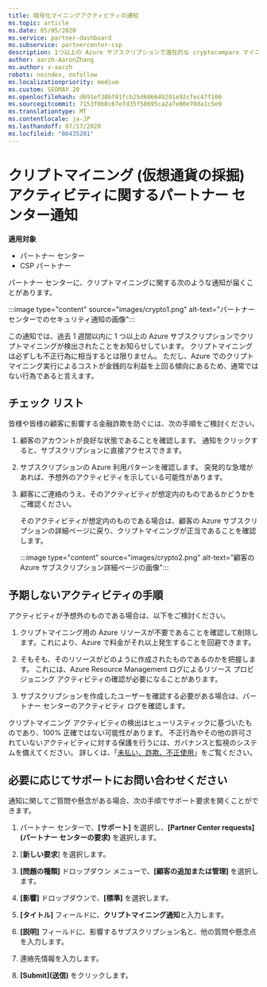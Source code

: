 ```yaml
---
title: 暗号化マイニングアクティビティの通知
ms.topic: article
ms.date: 05/05/2020
ms.service: partner-dashboard
ms.subservice: partnercenter-csp
description: 1つ以上の Azure サブスクリプションで潜在的な cryptocompare マイニング (または暗号化マイニング) に関する通知が表示された場合の意味について説明します。
author: aarzh-AaronZhang
ms.author: v-aarzh
robots: noindex, nofollow
ms.localizationpriority: medium
ms.custom: SEOMAY.20
ms.openlocfilehash: d691ef30bf01fcb25d686649291e92cfec47f100
ms.sourcegitcommit: 7153f0b8c67efd35f58695ca2a7e00e70da1c5e9
ms.translationtype: MT
ms.contentlocale: ja-JP
ms.lasthandoff: 07/17/2020
ms.locfileid: "86435201"
---
```

# <a name="partner-center-notification-for-cryptocurrency-mining-activity"></a>クリプトマイニング (仮想通貨の採掘) アクティビティに関するパートナー センター通知

**適用対象**

-  パートナー センター
-  CSP パートナー

パートナー センターに、クリプトマイニングに関する次のような通知が届くことがあります。

:::image type="content" source="images/crypto1.png" alt-text="パートナー センターでのセキュリティ通知の画像":::

この通知では、過去 1 週間以内に 1 つ以上の Azure サブスクリプションでクリプトマイニングが検出されたことをお知らせしています。 クリプトマイニングは必ずしも不正行為に相当するとは限りません。 ただし、Azure でのクリプトマイニング実行によるコストが金銭的な利益を上回る傾向にあるため、通常ではない行為であると言えます。

## <a name="checklist"></a>チェック リスト

皆様や皆様の顧客に影響する金融詐欺を防ぐには、次の手順をご検討ください。

1. 顧客のアカウントが良好な状態であることを確認します。 通知をクリックすると、サブスクリプションに直接アクセスできます。

2. サブスクリプションの Azure 利用パターンを確認します。 突発的な急増があれば、予想外のアクティビティを示している可能性があります。

3. 顧客にご連絡のうえ、そのアクティビティが想定内のものであるかどうかをご確認ください。

   そのアクティビティが想定内のものである場合は、顧客の Azure サブスクリプションの詳細ページに戻り、クリプトマイニングが正当であることを確認します。

   :::image type="content" source="images/crypto2.png" alt-text="顧客の Azure サブスクリプション詳細ページの画像":::

## <a name="steps-for-unexpected-activity"></a>予期しないアクティビティの手順

アクティビティが予想外のものである場合は、以下をご検討ください。

1. クリプトマイニング用の Azure リソースが不要であることを確認して削除します。これにより、Azure で料金がそれ以上発生することを回避できます。

2. そもそも、そのリソースがどのように作成されたものであるのかを把握します。 これには、Azure Resource Management ログによるリソース プロビジョニング アクティビティの確認が必要になることがあります。

3. サブスクリプションを作成したユーザーを確認する必要がある場合は、パートナー センターのアクティビティ ログを確認します。

クリプトマイニング アクティビティの検出はヒューリスティックに基づいたものであり、100% 正確ではない可能性があります。 不正行為やその他の許可されていないアクティビティに対する保護を行うには、ガバナンスと監視のシステムを備えてください。 詳しくは、「[未払い、詐欺、不正使用](https://docs.microsoft.com/partner-center/non-payment--fraud--or-misuse)」をご覧ください。

## <a name="contact-support-if-needed"></a>必要に応じてサポートにお問い合わせください

通知に関してご質問や懸念がある場合、次の手順でサポート要求を開くことができます。

1. パートナー センターで、**[サポート]** を選択し、**[Partner Center requests]\(パートナー センターの要求\)** を選択します。

2. [**新しい要求**] を選択します。 

3. **[問題の種類]** ドロップダウン メニューで、**[顧客の追加または管理]** を選択します。

4. **[影響]** ドロップダウンで、**[標準]** を選択します。

5. **[タイトル]** フィールドに、**クリプトマイニング通知**と入力します。

6. **[説明]** フィールドに、影響するサブスクリプション名と、他の質問や懸念点を入力します。

7. 連絡先情報を入力します。

8. **[Submit]\(送信\)** をクリックします。
